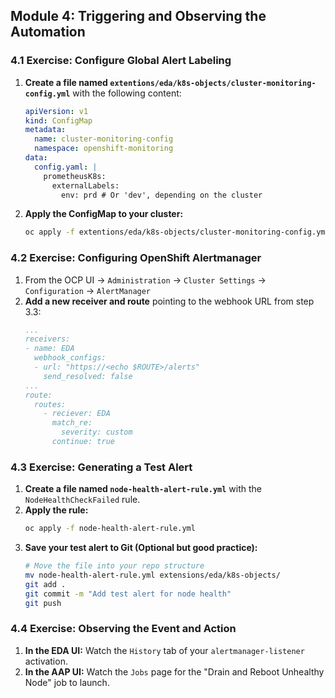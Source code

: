 ## Module 4: Triggering and Observing the Automation

### 4.1 Exercise: Configure Global Alert Labeling

1.  **Create a file named `extentions/eda/k8s-objects/cluster-monitoring-config.yml`** with the following content:
    ```yaml
    apiVersion: v1
    kind: ConfigMap
    metadata:
      name: cluster-monitoring-config
      namespace: openshift-monitoring
    data:
      config.yaml: |
        prometheusK8s:
          externalLabels:
            env: prd # Or 'dev', depending on the cluster
    ```
2.  **Apply the ConfigMap to your cluster:**
    ```bash
    oc apply -f extentions/eda/k8s-objects/cluster-monitoring-config.yml
    ```

### 4.2 Exercise: Configuring OpenShift Alertmanager

1.  From the OCP UI -> `Administration` -> `Cluster Settings` -> `Configuration` -> `AlertManager`
2.  **Add a new receiver and route** pointing to the webhook URL from step 3.3:
     ```yaml
     ...
     receivers:
     - name: EDA
       webhook_configs:
       - url: "https://<echo $ROUTE>/alerts"
         send_resolved: false
     ...
     route:
       routes:
         - reciever: EDA
           match_re:
             severity: custom
           continue: true
     ```

### 4.3 Exercise: Generating a Test Alert

1.  **Create a file named `node-health-alert-rule.yml`** with the `NodeHealthCheckFailed` rule.
2.  **Apply the rule:**
    ```bash
    oc apply -f node-health-alert-rule.yml
    ```
3.  **Save your test alert to Git (Optional but good practice):**
    ```bash
    # Move the file into your repo structure
    mv node-health-alert-rule.yml extensions/eda/k8s-objects/
    git add .
    git commit -m "Add test alert for node health"
    git push
    ```

### 4.4 Exercise: Observing the Event and Action

1.  **In the EDA UI:** Watch the `History` tab of your `alertmanager-listener` activation.
2.  **In the AAP UI:** Watch the `Jobs` page for the "Drain and Reboot Unhealthy Node" job to launch.

